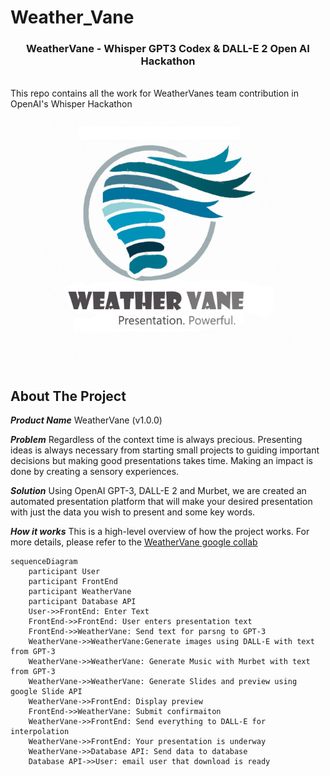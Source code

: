 # Weather_Vane

<h3 align="center">WeatherVane - Whisper GPT3 Codex & DALL-E 2 Open AI Hackathon</h3>
<br>
    This repo contains all the work for WeatherVanes team contribution in OpenAI's Whisper Hackathon
<br />


<p align="center">
<img src="https://github.com/Tex6298/Weather_Vane/blob/main/logo/weathervane4s.jpg" width="400" height="400" >
</p>

<!-- ABOUT THE PROJECT -->
## About The Project
<!-- [![Product Name Screen Shot][product-screenshot]](https://example.com) -->

***Product Name***
WeatherVane (v1.0.0)

***Problem***
Regardless of the context time is always precious.
Presenting ideas is always necessary from starting small projects to guiding important decisions but making good presentations takes time.
Making an impact is done by creating a sensory experiences.

***Solution***
Using OpenAI GPT-3, DALL-E 2 and Murbet, we are created an automated presentation platform that will make your desired presentation with just the data you wish to present and some key words.

***How it works***
This is a high-level overview of how the project works. For more details, please refer to the [WeatherVane google collab]([https://miro.com/app/board/uXjVPNAvrXg=/](https://colab.research.google.com/drive/1BoNuDiHlC3eI82OoRqewlP6D6bdQJIvH?usp=sharing))

```mermaid
sequenceDiagram
    participant User
    participant FrontEnd
    participant WeatherVane
    participant Database API
    User->>FrontEnd: Enter Text
    FrontEnd->>FrontEnd: User enters presentation text
    FrontEnd->>WeatherVane: Send text for parsng to GPT-3
    WeatherVane->>WeatherVane:Generate images using DALL-E with text from GPT-3
    WeatherVane->>WeatherVane: Generate Music with Murbet with text from GPT-3
    WeatherVane->>WeatherVane: Generate Slides and preview using google Slide API
    WeatherVane->>FrontEnd: Display preview
    FrontEnd->>WeatherVane: Submit confirmaiton
    WeatherVane->>FrontEnd: Send everything to DALL-E for interpolation
    WeatherVane->>FrontEnd: Your presentation is underway
    WeatherVane->>Database API: Send data to database
    Database API->>User: email user that download is ready
```


